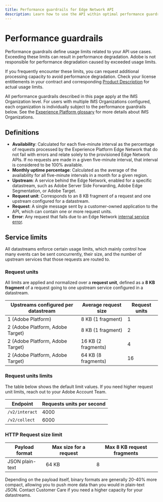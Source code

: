 ```yaml
---
title: Performance guardrails for Edge Network API
description: Learn how to use the API within optimal performance guardrails.
---
```


# Performance guardrails

Performance guardrails define usage limits related to your API use cases. Exceeding these limits can result in performance degradation. Adobe is not responsible for performance degradation caused by exceeded usage limits.

If you frequently encounter these limits, you can request additional processing capacity to avoid performance degradation. Check your license entitlements in your contract and corresponding [Product Description](https://helpx.adobe.com/legal/product-descriptions.html) for actual usage limits.

All performance guardrails described in this page apply at the IMS Organization level. For users with multiple IMS Organizations configured, each organization is individually subject to the performance guardrails below. See the [Experience Platform glossary](https://experienceleague.adobe.com/en/docs/experience-platform/landing/glossary) for more details about IMS Organizations.

## Definitions

- **Availability**: Calculated for each five-minute interval as the percentage of requests processed by the Experience Platform Edge Network that do not fail with errors and relate solely to the provisioned Edge Network APIs. If no requests are made in a given five-minute interval, that interval is considered to be 100% available.
- **Monthly uptime percentage**: Calculated as the average of the availability for all five-minute intervals in a month for a given region.
- **Upstream**: A service behind the Edge Network, enabled for a specific datastream, such as Adobe Server Side Forwarding, Adobe Edge Segmentation, or Adobe Target.
- **Request unit**: Corresponds to an 8 KB fragment of a request and one upstream configured for a datastream.
- **Request**: A single message sent by a customer-owned application to the API, which can contain one or more request units.
- **Error**: Any request that fails due to an Edge Network [internal service error](troubleshooting.md).

## Service limits

All datastreams enforce certain usage limits, which mainly control how many events can be sent concurrently, their size, and the number of upstream services that those requests are routed to.

### Request units

All limits are applied and normalized over a **request unit**, defined as a **8 KB fragment** of a request going to one upstream service configured in a datastream.

| Upstreams configured per datastream | Average request size | Request units |
| --- | --- | --- |
| 1 (Adobe Platform) | 8 KB (1 fragment) | 1 |
| 2 (Adobe Platform, Adobe Target) | 8 KB (1 fragment)  | 2 |
| 2 (Adobe Platform, Adobe Target) | 16 KB (2 fragments)  | 4 |
| 2 (Adobe Platform, Adobe Target) | 64 KB (8 fragments)  | 16 |

### Request units limits

The table below shows the default limit values. If you need higher request unit limits, reach out to your Adobe Account Team.

| Endpoint | Requests units per second |
| --- | --- |
| `/v2/interact` | 4000 |
| `/v2/collect` | 6000 |

### HTTP Request size limit

| Payload format | Max size for a request | Max 8 KB request fragments |
| --- | --- | --- |
| JSON plain-text | 64 KB | 8 |

Depending on the payload itself, binary formats are generally 20-40% more compact, allowing you to push more data than you would in plain-text JSON. Contact Customer Care if you need a higher capacity for your datastreams.
